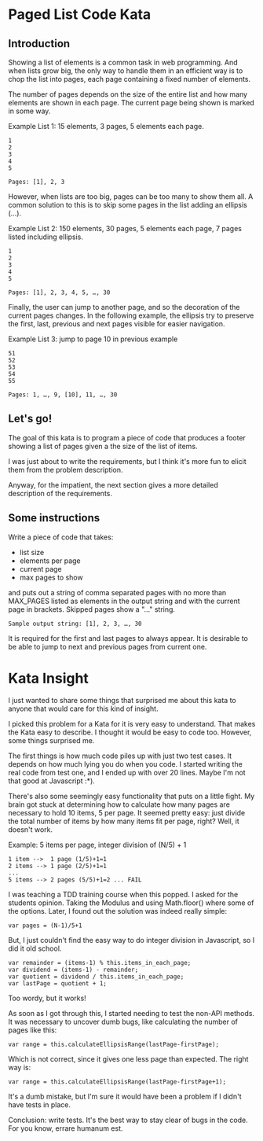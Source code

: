 Paged List Code Kata
====================

Introduction
------------

Showing a list of elements is a common task in web programming. And when lists
grow big, the only way to handle them in an efficient way is to chop the list 
into pages, each page containing a fixed number of elements.

The number of pages depends on the size of the entire list and how many elements 
are shown in each page. The current page being shown is marked in some way.

Example List 1: 15 elements, 3 pages, 5 elements each page.

	1
	2
	3
	4
	5

	Pages: [1], 2, 3

However, when lists are too big, pages can be too many to show them all. A common 
solution to this is to skip some pages in the list adding an ellipsis (…).

Example List 2: 150 elements, 30 pages, 5 elements each page, 7 pages listed including ellipsis.

	1
	2
	3
	4
	5

	Pages: [1], 2, 3, 4, 5, …, 30

Finally, the user can jump to another page, and so the decoration of the current
pages changes. In the following example, the ellipsis try to preserve the first,
last, previous and next pages visible for easier navigation.

Example List 3: jump to page 10 in previous example

	51
	52
	53
	54
	55

	Pages: 1, …, 9, [10], 11, …, 30 


Let's go!
---------

The goal of this kata is to program a piece of code that produces a footer showing
a list of pages given a the size of the list of items.

I was just about to write the requirements, but I think it's more fun to elicit them 
from the problem description.

Anyway, for the impatient, the next section gives a more detailed description of the requirements.

Some instructions
-----------------

Write a piece of code that takes:

- list size
- elements per page
- current page
- max pages to show

and puts out a string of comma separated pages with no more than MAX_PAGES listed as elements in the output string and with the current page in brackets. Skipped pages show a "…" string.

	Sample output string: [1], 2, 3, …, 30

It is required for the first and last pages to always appear. It is desirable to be able to jump to next and previous pages from current one.

Kata Insight
============

I just wanted to share some things that surprised me about this kata to anyone
that would care for this kind of insight.

I picked this problem for a Kata for it is very easy to understand. That makes
the Kata easy to describe. I thought it would be easy to code too. However, some
things surprised me.

The first things is how much code piles up with just two test cases. It depends
on how much lying you do when you code. I started writing the real code from test one, and I ended up with over 20 lines. Maybe I'm not that good at Javascript :*).

There's also some seemingly easy functionality that puts on a little fight. My 
brain got stuck at determining how to calculate how many pages are necessary to
hold 10 items, 5 per page. It seemed pretty easy: just divide the total number of items by how many items fit per page, right? Well, it doesn't work.

Example: 5 items per page, integer division of (N/5) + 1

	1 item -->  1 page (1/5)+1=1
 	2 items --> 1 page (2/5)+1=1
 	...
	5 items --> 2 pages (5/5)+1=2 ... FAIL

I was teaching a TDD training course when this popped. I asked for the students opinion. Taking the Modulus and using Math.floor() where some of the options.
Later, I found out the solution was indeed really simple:

	var pages = (N-1)/5+1

But, I just couldn't find the easy way to do integer division in Javascript, so
I did it old school.

	var remainder = (items-1) % this.items_in_each_page;
	var dividend = (items-1) - remainder;
	var quotient = dividend / this.items_in_each_page;
	var lastPage = quotient + 1; 

Too wordy, but it works!

As soon as I got through this, I started needing to test the non-API methods.
It was necessary to uncover dumb bugs, like calculating the number of pages
like this:

	var range = this.calculateEllipsisRange(lastPage-firstPage);

Which is not correct, since it gives one less page than expected. The right way is:

	var range = this.calculateEllipsisRange(lastPage-firstPage+1);

It's a dumb mistake, but I'm sure it would have been a problem if I didn't have tests in place.

Conclusion: write tests. It's the best way to stay clear of bugs in the code.
For you know, errare humanum est.
